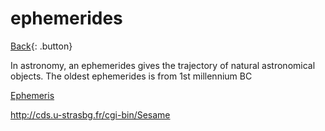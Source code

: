 # ephemerides

[Back](../index.md#astro){: .button}

In astronomy, an ephemerides gives the trajectory of natural astronomical objects. The oldest ephemerides is from 1st millennium BC

[Ephemeris](https://en.wikipedia.org/wiki/Ephemeris)

http://cds.u-strasbg.fr/cgi-bin/Sesame

